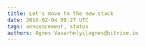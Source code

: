 ```yaml
---
title: Let's move to the new stack
date: 2016-02-04 09:27 UTC
tags: announcement, status
authors: Agnes Vasarhelyi|agnes@bitrise.io
---
```


